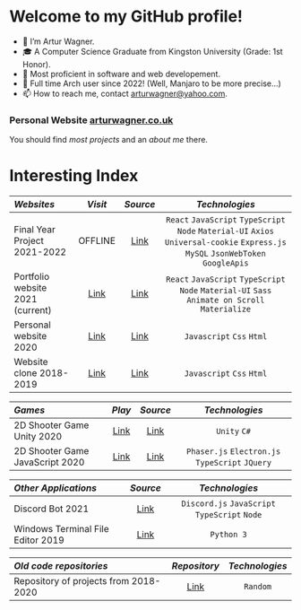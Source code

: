 # Welcome to my GitHub profile!

- 👋 I’m Artur Wagner.
- 🎓 A Computer Science Graduate from Kingston University (Grade: 1st Honor).
- 👀 Most proficient in software and web developement.
- 🐧 Full time Arch user since 2022! (Well, Manjaro to be more precise...)
- 📫 How to reach me, contact arturwagner@yahoo.com.

### Personal Website [arturwagner.co.uk](https://arturwagner.co.uk)

You should find _most projects_ and an _about me_ there.

# Interesting Index

| _Websites_                       |                          _Visit_                          |                                   _Source_                                   |                                                           _Technologies_                                                            |
| :------------------------------- | :-------------------------------------------------------: | :--------------------------------------------------------------------------: | :---------------------------------------------------------------------------------------------------------------------------------: |
| Final Year Project 2021-2022     |                          OFFLINE                          |          [Link](https://github.com/ArturWagnerBusiness/FYP_21-22)            | `React` `JavaScript` `TypeScript` `Node` `Material-UI` `Axios` `Universal-cookie` `Express.js` `MySQL` `JsonWebToken` `GoogleApis`  |
| Portfolio website 2021 (current) |      [Link](https://arturwagnerbusiness.github.io/)       | [Link](https://github.com/ArturWagnerBusiness/arturwagnerbusiness.github.io) |                   `React` `JavaScript` `TypeScript` `Node` `Material-UI` `Sass` `Animate on Scroll` `Materialize`                   |
| Personal website 2020            | [Link](https://arturwagnerbusiness.github.io/2020source/) |          [Link](https://github.com/ArturWagnerBusiness/2020source)           |                                                      `Javascript` `Css` `Html`                                                      |
| Website clone 2018-2019          | [Link](https://arturwagnerbusiness.github.io/2018source/) |          [Link](https://github.com/ArturWagnerBusiness/2018source)           |                                                      `Javascript` `Css` `Html`                                                      |

| _Games_                         |                                            _Play_                                            |                            _Source_                            |                 _Technologies_                  |
| :------------------------------ | :------------------------------------------------------------------------------------------: | :------------------------------------------------------------: | :---------------------------------------------: |
| 2D Shooter Game Unity 2020      | [Link](http://cv.arturwagner.co.uk/2020source/resources/games/darkness_within_us/index.html) | [Link](https://github.com/ArturWagnerBusiness/Unity-game-2020) |                  `Unity` `C#`                   |
| 2D Shooter Game JavaScript 2020 |   [Link](http://cv.arturwagner.co.uk/2020source/resources/games/rise_of_selior/index.html)   |     [Link](https://github.com/ArturWagnerBusiness/Engine)      | `Phaser.js` `Electron.js` `TypeScript` `JQuery` |

| _Other Applications_              |                         _Source_                          |                _Technologies_                 |
| :-------------------------------- | :-------------------------------------------------------: | :-------------------------------------------: |
| Discord Bot 2021                  | [Link](https://github.com/ArturWagnerBusiness/DiscordBot) | `Discord.js` `JavaScript` `TypeScript` `Node` |
| Windows Terminal File Editor 2019 |    [Link](https://github.com/ArturWagnerBusiness/CMD)     |                  `Python 3`                   |

| _Old code repositories_               |                           _Repository_                            | _Technologies_ |
| :------------------------------------ | :---------------------------------------------------------------: | :------------: |
| Repository of projects from 2018-2020 | [Link](https://github.com/ArturWagnerBusiness/Projects-2018-2020) |    `Random`    |
